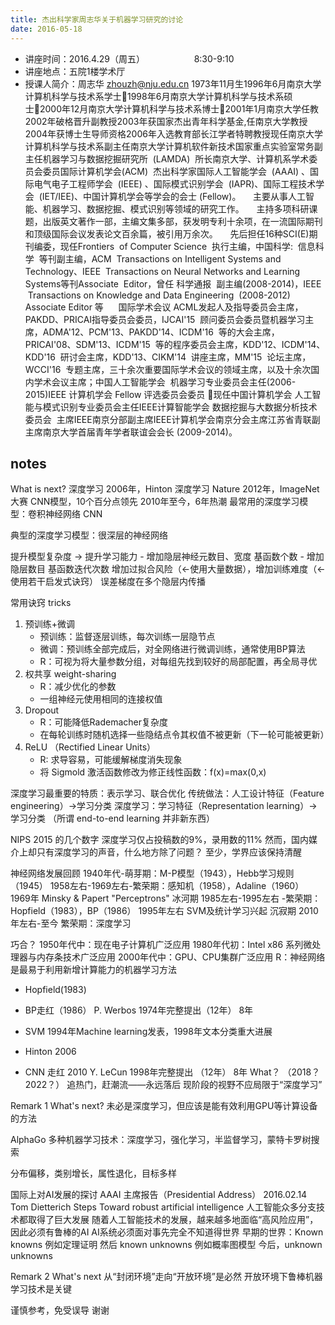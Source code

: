 ```yaml
---
title: 杰出科学家周志华关于机器学习研究的讨论 
date: 2016-05-18
---
```


- 讲座时间：2016.4.29（周五）                    8:30-9:10
- 讲座地点：五院1楼学术厅
- 授课人简介：周志华 zhouzh@nju.edu.cn
  1973年11月生1996年6月南京大学计算机科学与技术系学士1998年6月南京大学计算机科学与技术系硕士2000年12月南京大学计算机科学与技术系博士2001年1月南京大学任教2002年破格晋升副教授2003年获国家杰出青年科学基金,任南京大学教授2004年获博士生导师资格2006年入选教育部长江学者特聘教授现任南京大学计算机科学与技术系副主任南京大学计算机软件新技术国家重点实验室常务副主任机器学习与数据挖掘研究所  (LAMDA)  所长南京大学、计算机系学术委员会委员国际计算机学会(ACM)  杰出科学家国际人工智能学会  (AAAI) 、国际电气电子工程师学会  (IEEE) 、国际模式识别学会  (IAPR)、国际工程技术学会  (IET/IEE)、中国计算机学会等学会的会士 (Fellow)。     主要从事人工智能、机器学习、数据挖掘、模式识别等领域的研究工作。     主持多项科研课题，出版英文著作一部，主编文集多部，获发明专利十余项，在一流国际期刊和顶级国际会议发表论文百余篇，被引用万余次。     先后担任16种SCI(E)期刊编委，现任Frontiers  of Computer Science  执行主编，中国科学:  信息科学  等刊副主编，ACM  Transactions on Intelligent Systems and Technology、IEEE  Transactions on Neural Networks and Learning Systems等刊Associate  Editor，曾任 科学通报  副主编(2008-2014)，IEEE  Transactions on Knowledge and Data Engineering  (2008-2012) Associate Editor 等      国际学术会议 ACML发起人及指导委员会主席，PAKDD、PRICAI指导委员会委员，IJCAI'15  顾问委员会委员暨机器学习主席，ADMA'12、PCM'13、PAKDD'14、ICDM'16  等的大会主席，PRICAI'08、SDM'13、ICDM'15  等的程序委员会主席，KDD'12、ICDM'14、KDD'16  研讨会主席，KDD'13、CIKM'14  讲座主席，MM'15  论坛主席，WCCI'16  专题主席，三十余次重要国际学术会议的领域主席，以及十余次国内学术会议主席；中国人工智能学会  机器学习专业委员会主任(2006-2015)IEEE 计算机学会 Fellow 评选委员会委员 现任中国计算机学会 人工智能与模式识别专业委员会主任IEEE计算智能学会 数据挖掘与大数据分析技术委员会  主席IEEE南京分部副主席IEEE计算机学会南京分会主席江苏省青联副主席南京大学首届青年学者联谊会会长 (2009-2014)。

## notes
What is next?
深度学习
2006年，Hinton 深度学习 Nature
2012年，ImageNet大赛 CNN模型，10个百分点领先
2010年至今，6年热潮
最常用的深度学习模型：卷积神经网络 CNN

典型的深度学习模型：很深层的神经网络

提升模型复杂度 -> 提升学习能力
	- 增加隐层神经元数目、宽度	基函数个数
	- 增加隐层数目			基函数迭代次数
增加过拟合风险（<-使用大量数据），增加训练难度（<-使用若干启发式诀窍）
误差梯度在多个隐层内传播

常用诀窍 tricks
1. 预训练+微调
   - 预训练：监督逐层训练，每次训练一层隐节点
   - 微调：预训练全部完成后，对全网络进行微调训练，通常使用BP算法
   - R：可视为将大量参数分组，对每组先找到较好的局部配置，再全局寻优
2. 权共享 weight-sharing
   - R：减少优化的参数
   - 一组神经元使用相同的连接权值
3. Dropout
   - R：可能降低Rademacher复杂度
   - 在每轮训练时随机选择一些隐结点令其权值不被更新（下一轮可能被更新）
4. ReLU （Rectified Linear Units）
   - R: 求导容易，可能缓解梯度消失现象
   - 将 Sigmold 激活函数修改为修正线性函数：f(x)=max(0,x)

深度学习最重要的特质：表示学习、联合优化
传统做法：人工设计特征（Feature engineering）->学习分类
深度学习：学习特征（Representation learning）-> 学习分类
（所谓 end-to-end learning 并非新东西）

NIPS 2015 的几个数字
深度学习仅占投稿数的9%，录用数的11%
然而，国内媒介上却只有深度学习的声音，什么地方除了问题？
至少，学界应该保持清醒

神经网络发展回顾
1940年代-萌芽期：M-P模型（1943），Hebb学习规则（1945）
1958左右-1969左右-繁荣期：感知机（1958），Adaline（1960）
1969年 Minsky & Papert "Perceptrons"
冰河期
1985左右-1995左右 -繁荣期：Hopfield（1983），BP（1986）
1995年左右 SVM及统计学习兴起
沉寂期
2010年左右-至今 繁荣期：深度学习

巧合？
1950年代中：现在电子计算机广泛应用
1980年代初：Intel x86 系列微处理器与内存条技术广泛应用
2000年代中：GPU、CPU集群广泛应用
R：神经网络是最易于利用新增计算能力的机器学习方法

- Hopfield(1983)
- BP走红（1986） P. Werbos 1974年完整提出（12年）
  8年
- SVM 1994年Machine learning发表，1998年文本分类重大进展

- Hinton 2006
- CNN 走红 2010   Y. LeCun 1998年完整提出 （12年）
  8年
  What？ （2018？2022？）
  追热门，赶潮流——永远落后
  现阶段的视野不应局限于“深度学习”

Remark 1
What's next?
未必是深度学习，但应该是能有效利用GPU等计算设备的方法

AlphaGo
多种机器学习技术：深度学习，强化学习，半监督学习，蒙特卡罗树搜索

分布偏移，类别增长，属性退化，目标多样

国际上对AI发展的探讨
AAAI 主席报告（Presidential Address） 2016.02.14
Tom Dietterich
Steps Toward robust artificial intelligence
人工智能众多分支技术都取得了巨大发展
随着人工智能技术的发展，越来越多地面临“高风险应用”，因此必须有鲁棒的AI
AI系统必须面对事先完全不知道得世界
早期的世界：Known knowns 例如定理证明
然后 known unknowns 例如概率图模型
今后，unknown unknowns

Remark 2 
What's next
从“封闭环境”走向“开放环境”是必然
开放环境下鲁棒机器学习技术是关键

谨慎参考，免受误导
谢谢

